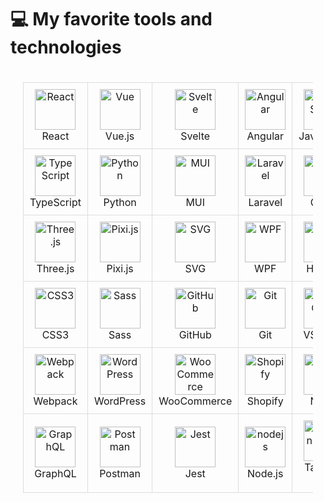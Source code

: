 # 💻 My favorite tools and technologies
<div style="display: flex; align-items: flex-start; justify-content: center; flex-wrap: wrap;">
    <table align="center" style="border-collapse: collapse; margin: 20px;">
        <tr>
            <td align="center" width="96" style="border: 1px solid #ddd; padding: 10px;">
                <img src="https://techstack-generator.vercel.app/react-icon.svg" alt="React" width="65" height="65" /><br>React
            </td>
            <td align="center" width="96" style="border: 1px solid #ddd; padding: 10px;">
                <img src="https://skillicons.dev/icons?i=vue" alt="Vue" width="65" height="65" /><br>Vue.js
            </td>
            <td align="center" width="96" style="border: 1px solid #ddd; padding: 10px;">
                <img src="https://skillicons.dev/icons?i=svelte" alt="Svelte" width="65" height="65" /><br>Svelte
            </td>
            <td align="center" width="96" style="border: 1px solid #ddd; padding: 10px;">
                <img src="https://skillicons.dev/icons?i=angular" alt="Angular" width="65" height="65" /><br>Angular
            </td>
            <td align="center" width="96" style="border: 1px solid #ddd; padding: 10px;">
                <img src="https://skillicons.dev/icons?i=javascript" alt="JavaScript" width="65" height="65" /><br>JavaScript
            </td>
        </tr>
        <tr>
            <td align="center" width="96" style="border: 1px solid #ddd; padding: 10px;">
                <img src="https://techstack-generator.vercel.app/ts-icon.svg" alt="TypeScript" width="65" height="65" /><br>TypeScript
            </td>
            <td align="center" width="96" style="border: 1px solid #ddd; padding: 10px;">
                <img src="https://skillicons.dev/icons?i=python" alt="Python" width="65" height="65" /><br>Python
            </td>
            <td align="center" width="96" style="border: 1px solid #ddd; padding: 10px;">
                <img src="https://skillicons.dev/icons?i=mui" alt="MUI" width="65" height="65" /><br>MUI
            </td>
            <td align="center" width="96" style="border: 1px solid #ddd; padding: 10px;">
                <img src="https://skillicons.dev/icons?i=laravel" alt="Laravel" width="65" height="65" /><br>Laravel
            </td>
            <td align="center" width="96" style="border: 1px solid #ddd; padding: 10px;">
                <img src="https://avatars.githubusercontent.com/u/2386673?s=48&v=4" alt="GSAP" width="65" height="65" /><br>GSAP
            </td>
        </tr>
        <tr>
            <td align="center" width="96" style="border: 1px solid #ddd; padding: 10px;">
                <img src="https://skillicons.dev/icons?i=threejs" alt="Three.js" width="65" height="65" /><br>Three.js
            </td>
            <td align="center" width="96" style="border: 1px solid #ddd; padding: 10px;">
                <img src="https://avatars.githubusercontent.com/u/5406849?s=200&v=4" alt="Pixi.js" width="65" height="65" /><br>Pixi.js
            </td>
            <td align="center" width="96" style="border: 1px solid #ddd; padding: 10px;">
                <img src="https://skillicons.dev/icons?i=svg" alt="SVG" width="65" height ="65" /><br>SVG
            </td>
            <td align="center" width="96" style="border: 1px solid #ddd; padding: 10px;">
                <img src="https://encrypted-tbn0.gstatic.com/images?q=tbn:ANd9GcTKuRFFMpeNkGHpjYBTvqo-bEUn264_Tbnkaull_xaH4aFde5buYBeH1k-jmpfndLgnZRE&usqp=CAU" alt="WPF" width="65" height="65" /><br>WPF
            </td>
            <td align="center" width="96" style="border: 1px solid #ddd; padding: 10px;">
                <img src="https://skillicons.dev/icons?i=html" alt="HTML5" width="65" height="65" /><br>HTML5
            </td>
        </tr>
        <tr>
            <td align="center" width="96" style="border: 1px solid #ddd; padding: 10px;">
                <img src="https://skillicons.dev/icons?i=css" alt="CSS3" width="65" height="65" /><br>CSS3
            </td>
            <td align="center" width="96" style="border: 1px solid #ddd; padding: 10px;">
                <img src="https://skillicons.dev/icons?i=sass" alt="Sass" width="65" height="65" /><br>Sass
            </td>
            <td align="center" width="96" style="border: 1px solid #ddd; padding: 10px;">
                <img src="https://skillicons.dev/icons?i=github" alt="GitHub" width="65" height="65" /><br>GitHub
            </td>
            <td align="center" width="96" style="border: 1px solid #ddd; padding: 10px;">
                <img src="https://skillicons.dev/icons?i=git" alt="Git" width="65" height="65" /><br>Git
            </td>
            <td align="center" width="96" style="border: 1px solid #ddd; padding: 10px;">
                <img src="https://skillicons.dev/icons?i=vscode" alt="VS Code" width="65" height="65" /><br>VS Code
            </td>
        </tr>
        <tr>
            <td align="center" width="96" style="border: 1px solid #ddd; padding: 10px;">
                <img src="https://skillicons.dev/icons?i=webpack" alt="Webpack" width="65" height="65" /><br>Webpack
            </td>
            <td align="center" width="96" style="border: 1px solid #ddd; padding: 10px;">
                <img src="https://skillicons.dev/icons?i=wordpress" alt="WordPress" width="65" height="65" /><br>WordPress
            </td>
            <td align="center" width="96" style="border: 1px solid #ddd; padding: 10px;">
                <img src="https://www.shareicon.net/data/128x128/2015/09/25/107059_development_512x512.png" alt="WooCommerce" width="65" height="65" /><br>WooCommerce
            </td>
            <td align="center" width="96" style="border: 1px solid #ddd; padding: 10px;">
                <img src="https://www.svgrepo.com/show/303503/shopify-logo.svg" alt="Shopify" width="65" height="65" /><br>Shopify
            </td>
            <td align="center" width="96" style="border: 1px solid #ddd; padding: 10px;">
                <img src="https://skillicons.dev/icons?i=nginx" alt="Nginx" width="65" height="65" /><br>Nginx
            </td>
        </tr>
        <tr>
            <td align="center" width="96" style="border: 1px solid #ddd; padding: 10px;">
                <img src="https://skillicons.dev/icons?i=graphql" alt="GraphQL" width="65" height="65" /><br>GraphQL
 </td>
            <td align="center" width="96" style="border: 1px solid #ddd; padding: 10px;">
                <img src="https://skillicons.dev/icons?i=postman" alt="Postman" width="65" height="65" /><br>Postman
            </td>
            <td align="center" width="96" style="border: 1px solid #ddd; padding: 10px;">
                <img src="https://skillicons.dev/icons?i=jest" alt="Jest" width="65" height="65" /><br>Jest
            </td>
            <td align="center" width="96" style="border: 1px solid #ddd; padding: 10px;">
                <img src="https://skillicons.dev/icons?i=nodejs" alt="nodejs" width="65" height="65" /><br>Node.js
            </td>
            <td align="center" width="96" style="border: 1px solid #ddd; padding: 10px;">
                <img src="https://skillicons.dev/icons?i=tailwind" alt="Tailwind CSS" width="65" height="65" /><br>Tailwind CSS
            </td>
        </tr>
    </table>
</div>
